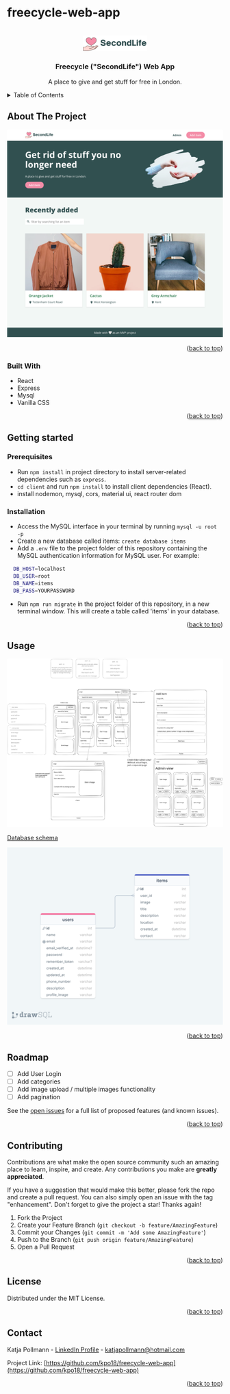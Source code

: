 # freecycle-web-app

<!-- PROJECT LOGO -->
<br />
<div align="center">
  <a href="https://github.com/kpo18/freecycle-web-app">
    <img src="client/public/assets/logo.svg" alt="Logo" width="150" height="auto">
  </a>

<h3 align="center">Freecycle ("SecondLife") Web App</h3>

  <p align="center">
    A place to give and get stuff for free in London. 
  </p>
</div>

<!-- TABLE OF CONTENTS -->
<details>
  <summary>Table of Contents</summary>
  <ol>
    <li>
      <a href="#about-the-project">About The Project</a>
      <ul>
        <li><a href="#built-with">Built With</a></li>
      </ul>
    </li>
    <li>
      <a href="#getting-started">Getting Started</a>
      <ul>
        <li><a href="#prerequisites">Prerequisites</a></li>
        <li><a href="#installation">Installation</a></li>
      </ul>
    </li>
    <li><a href="#usage">Usage</a></li>
    <li><a href="#roadmap">Roadmap</a></li>
    <li><a href="#contributing">Contributing</a></li>
    <li><a href="#license">License</a></li>
    <li><a href="#contact">Contact</a></li>
  </ol>
</details>



<!-- ABOUT THE PROJECT -->
## About The Project

![SecondLife Web App Screen Shot](/public/images/SecondLife_Home.png)

<p align="right">(<a href="#readme-top">back to top</a>)</p>



### Built With

* React
* Express
* Mysql 
* Vanilla CSS

<p align="right">(<a href="#readme-top">back to top</a>)</p>



<!-- GETTING STARTED -->
## Getting started

### Prerequisites

- Run `npm install` in project directory to install server-related dependencies such as `express`.
- `cd client` and run `npm install` to install client dependencies (React).
- install nodemon, mysql, cors, material ui, react router dom

### Installation

- Access the MySQL interface in your terminal by running `mysql -u root -p`
- Create a new database called items: `create database items`
- Add a `.env` file to the project folder of this repository containing the MySQL authentication information for MySQL user. For example:

```bash
  DB_HOST=localhost
  DB_USER=root
  DB_NAME=items
  DB_PASS=YOURPASSWORD
```

- Run `npm run migrate` in the project folder of this repository, in a new terminal window. This will create a table called 'items' in your database.


<p align="right">(<a href="#readme-top">back to top</a>)</p>



<!-- USAGE EXAMPLES -->
## Usage

![Userflow mockup](/public/images/MVP_Userflow_Mockup.svg)

[Database schema](https://drawsql.app/teams/katja-pollmanns-team/diagrams/mvp-project)

![Database schema](/public/images/MVP_database_schema.png)


<p align="right">(<a href="#readme-top">back to top</a>)</p>



<!-- ROADMAP -->
## Roadmap

- [ ] Add User Login
- [ ] Add categories
- [ ] Add image upload / multiple images functionality
- [ ] Add pagination

See the [open issues](https://github.com/kpo18/freecycle-web-app/issues) for a full list of proposed features (and known issues).

<p align="right">(<a href="#readme-top">back to top</a>)</p>



<!-- CONTRIBUTING -->
## Contributing

Contributions are what make the open source community such an amazing place to learn, inspire, and create. Any contributions you make are **greatly appreciated**.

If you have a suggestion that would make this better, please fork the repo and create a pull request. You can also simply open an issue with the tag "enhancement".
Don't forget to give the project a star! Thanks again!

1. Fork the Project
2. Create your Feature Branch (`git checkout -b feature/AmazingFeature`)
3. Commit your Changes (`git commit -m 'Add some AmazingFeature'`)
4. Push to the Branch (`git push origin feature/AmazingFeature`)
5. Open a Pull Request

<p align="right">(<a href="#readme-top">back to top</a>)</p>



<!-- LICENSE -->
## License

Distributed under the MIT License. 

<p align="right">(<a href="#readme-top">back to top</a>)</p>



<!-- CONTACT -->
## Contact

Katja Pollmann - [LinkedIn Profile](www.linkedin.com/in/katja-pollmann-613989a7) - katjapollmann@hotmail.com

Project Link: [https://github.com/kpo18/freecycle-web-app](https://github.com/kpo18/freecycle-web-app)

<p align="right">(<a href="#readme-top">back to top</a>)</p>


